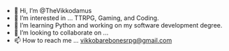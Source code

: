 - 👋 Hi, I’m @TheVikkodamus
- 👀 I’m interested in ... TTRPG, Gaming, and Coding. 
- 🌱 I’m learning Python and working on my software development degree. 
- 💞️ I’m looking to collaborate on ...
- 📫 How to reach me ... vikkobarebonesrpg@gmail.com

<!---
TheVikkodamus/TheVikkodamus is a ✨ special ✨ repository because its `README.md` (this file) appears on your GitHub profile.
You can click the Preview link to take a look at your changes.
--->
